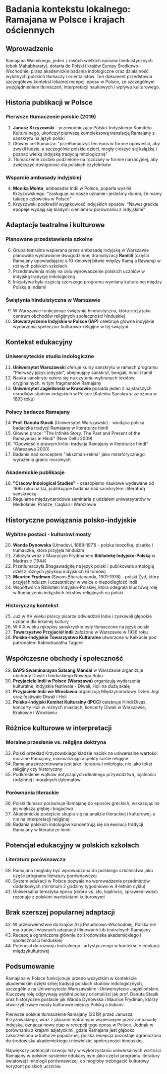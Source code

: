 # Badania kontekstu lokalnego: Ramajana w Polsce i krajach ościennych

## Wprowadzenie

Ramajana Walmikiego, jeden z dwóch wielkich eposów hinduistycznych (obok Mahabharaty), dotarła do Polski i krajów Europy Środkowo-Wschodniej przez akademickie badania indologiczne oraz działalność wybitnych polskich tłumaczy i orientalistów. Ten dokument przedstawia szczegółowy kontekst lokalnej recepcji eposu w Polsce, ze szczególnym uwzględnieniem tłumaczeń, interpretacji naukowych i wpływu kulturowego.

## Historia publikacji w Polsce

### Pierwsze tłumaczenie polskie (2019)
1. **Janusz Krzyzowski** - przewodniczący Polsko-Indyjskiego Komitetu Kulturalnego, ukończył pierwszą kompleksową translację Ramajany z sanskrytu na język polski
2. Główny cel tłumacza: "przetłumaczyć ten epos w formie opowieści, aby zwykli ludzie, a szczególnie polskie dzieci, mogły cieszyć się książką i poznać wielką indyjską tradycję mitologiczną"
3. Tłumaczenie zostało podzielone na rozdziały w formie narracyjnej, aby zwiększyć dostępność dla polskich czytelników

### Wsparcie ambasady indyjskiej
4. **Monika Mohta**, ambasador Indii w Polsce, poparła wysiłki Krzyzowskiego: "zasługuje na nasze uznanie i jesteśmy dumni, że mamy takiego człowieka w Polsce"
5. Krzyzowski podkreślił wyjątkowość indyjskich eposów: "Nawet greckie epopeje wydają się bladymi cieniami w porównaniu z indyjskimi"

## Adaptacje teatralne i kulturowe

### Planowane przedstawienia szkolne
6. Grupa teatralna wspierana przez ambasadę indyjską w Warszawie planowała wystawianie dwugodzinnej dramatyzacji **Ramlili** (części Ramajany opowiadającej o 10-dniowej bitwie między Ramą a Rawaną) w różnych polskich szkołach
7. Przedstawienia miały na celu wprowadzenie polskich uczniów w indyjską tradycję mitologiczną
8. Inicjatywa była częścią szerszego programu wymiany kulturalnej między Polską a Indiami

### Świątynia hinduistyczna w Warszawie
9. W Warszawie funkcjonuje świątynia hinduistyczna, która służy jako centrum obchodów religijnych społeczności hinduskiej
10. **Stowarzyszenie Indyjskie w Polsce (IAP)** celebruje główne indyjskie wydarzenia społeczno-kulturowo-religijne w tej świątyni

## Kontekst edukacyjny

### Uniwersyteckie studia indologiczne
11. **Uniwersytet Warszawski** oferuje kursy sanskrytu w ramach programu "Pierwszy język indyjski", obejmujący sanskryt, bengali, hindi i tamil
12. Nauka sanskrytu opiera się na czytaniu wybranych tekstów oryginalnych, w tym fragmentów Ramajany
13. **Uniwersytet Jagielloński w Krakowie** posiada jeden z najstarszych ośrodków studiów indyjskich w Polsce (Katedra Sanskrytu założona w 1893 roku)

### Polscy badacze Ramajany
14. **Prof. Danuta Stasik** (Uniwersytet Warszawski) - wiodąca polska badaczka tradycji Ramajany w literaturze hindi
15. Główne prace: "The Infinite Story. The Past and Present of the Ramayanas in Hindi" (New Delhi 2009)
16. "Opowieść o prawym królu: tradycja Ramajany w literaturze hindi" (Warszawa 2000)
17. Badania nad konceptem "lakszman-rekha" jako metaforycznego wyrażenia granic moralnych

### Akademickie publikacje
18. **"Cracow Indological Studies"** - czasopismo naukowe wydawane od 1995 roku na UJ, publikujące badania nad sanskrytem i literaturą sanskrycką
19. Regularne międzynarodowe seminaria z udziałem uniwersytetów w Mediolanie, Pradze, Cagliari i Warszawie

## Historyczne powiązania polsko-indyjskie

### Wybitne postaci - kulturowi mosty
20. **Wanda Dynowska** (Umadevi, 1888-1971) - polska teozofka, pisarka i tłumaczka, która przyjęła hinduizm
21. Założyła wraz z Maurycym Frydmanem **Bibliotekę Indyjsko-Polską** w Madrasie (1944)
22. Przetłumaczyła Bhagawadgitę na język polski i publikowała antologię dzieł z różnych języków indyjskich (6 tomów)
23. **Maurice Frydman** (Swami Bharatananda, 1901-1976) - polski Żyd, który przyjął hinduizm i uczestniczył w walce o niepodległość Indii
24. Współtwórca Biblioteki Indyjsko-Polskiej, która odegrała kluczową rolę w tłumaczeniu indyjskich tekstów religijnych na polski

### Historyczny kontekst
25. Już w XV wieku polscy pisarze odwiedzali Indie i zyskiwali głębokie uznanie dla lokalnej kultury
26. W XIX wieku rękopisy sanskryckie były tłumaczone na język polski
27. **Towarzystwo Przyjaciół Indii** założone w Warszawie w 1936 roku
28. **Polsko-Indyjskie Towarzystwo Kulturalne** utworzone w Kalkucie pod patronatem Rabindranatha Tagore

## Współczesne obchody i społeczność
29. **BAPS Swaminarayan Satsang Mandal** w Warszawie organizuje obchody Diwali i hinduskiego Nowego Roku
30. **Przyjaciele Indii w Polsce (Warszawa)** organizują wydarzenia kulturalne, indyjskie festiwale - Diwali, Holi na dużą skalę
31. **Przyjaciele Indii we Wrocławiu** organizują Międzynarodowy Dzień Jogi oraz festiwale Diwali i Holi
32. **Polsko-Indyjski Komitet Kulturalny (IPCC)** celebruje Hindi Divas, koncerty Holi w różnych miastach, koncerty Diwali w Warszawie, Krakowie i Wrocławiu

## Różnice kulturowe w interpretacji

### Moralne przesłanie vs. religijna doktryna
33. Polski przekład Krzyzowskiego kładzie nacisk na uniwersalne wartości moralne Ramajany, minimalizując aspekty ściśle religijne
34. Ramajana prezentowana jest jako literatura i mitologia, nie jako tekst religijny czy historyczny
35. Podkreślenie wątków dotyczących idealnego przywództwa, lojalności rodzinnej i moralnych dylematów

### Porównania literackie
36. Polski tłumacz porównuje Ramajanę do eposów greckich, wskazując na jej większą głębię i bogactwo
37. Akademickie podejście skupia się na analizie literackiej i kulturowej, a nie na interpretacji religijnej
38. Badania polskich indologów koncentrują się na ewolucji tradycji Ramajany w literaturze hindi

## Potencjał edukacyjny w polskich szkołach

### Literatura porównawcza
39. Ramajana mogłaby być wprowadzona do polskiego szkolnictwa jako część programu literatury porównawczej
40. System edukacji w Polsce pozwala na wprowadzenie przedmiotów dodatkowych (minimum 2 godziny tygodniowo w 4-letnim cyklu)
41. Uniwersalna tematyka eposu (dobro vs. zło, lojalność, sprawiedliwość) rezonuje z polskimi wartościami kulturowymi

## Brak szerszej popularnej adaptacji
42. W przeciwieństwie do krajów Azji Południowo-Wschodniej, Polska nie ma tradycji własnych adaptacji filmowych lub teatralnych Ramajany
43. Recepcja ograniczona głównie do środowiska akademickiego i społeczności hinduskiej
44. Potencjał do rozwoju teatralnego i artystycznego w kontekście edukacji międzykulturowej

## Podsumowanie

Ramajana w Polsce funkcjonuje przede wszystkim w kontekście akademickim dzięki silnej tradycji polskich studiów indologicznych, szczególnie na Uniwersytecie Warszawskim i Uniwersytecie Jagiellońskim. Kluczową rolę odgrywają wybitni polscy orientaliści jak prof. Danuta Stasik oraz historyczne postacie jak Wanda Dynowska i Maurice Frydman, którzy stworzyli trwałe mosty kulturowe między Polską a Indiami.

Pierwsze polskie tłumaczenie Ramajany (2019) przez Janusza Krzyzowskiego, wraz z planami teatralnymi wspieranymi przez ambasadę indyjską, oznacza nowy etap w recepcji tego eposu w Polsce. Jednak w porównaniu z krajami azjatyckimi, gdzie Ramajana jest głęboko zakorzeniona w kulturze popularnej, polska recepcja pozostaje ograniczona do środowiska akademickiego i niewielkiej społeczności hinduskiej.

Największy potencjał rozwoju leży w wykorzystaniu uniwersalnych wartości Ramajany w polskim systemie edukacyjnym jako części programu literatury światowej i mitologii porównawczej, co mogłoby wzbogacić kulturowy horyzont polskich uczniów.